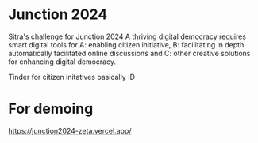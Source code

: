 # Junction 2024
Sitra's challenge for Junction 2024
A thriving digital democracy requires smart digital tools for A: enabling citizen initiative, B: facilitating in depth automatically facilitated online discussions and C: other creative solutions for enhancing digital democracy.

Tinder for citizen initatives basically :D

# For demoing
https://junction2024-zeta.vercel.app/
